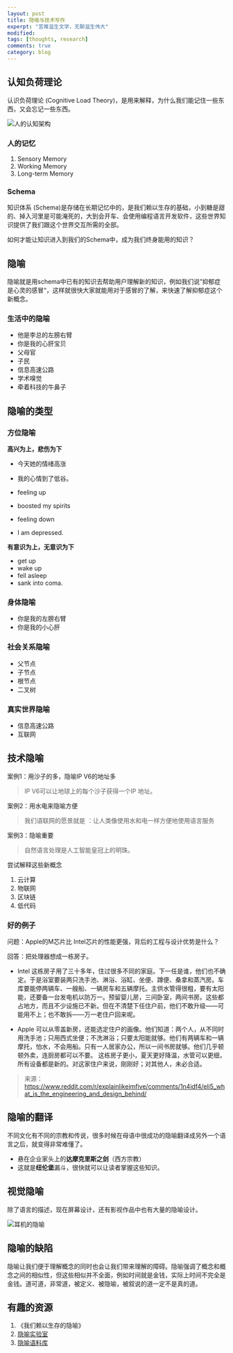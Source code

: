```yaml
---
layout: post
title: 隐喻与技术写作
experpt: "苦难滋生文学，无聊滋生伟大"
modified: 
tags: [thoughts, research]
comments: true
category: blog
---
```








## 认知负荷理论

认识负荷理论 (Cognitive Load Theory)，是用来解释，为什么我们能记住一些东西，又会忘记一些东西。



![人的认知架构](/assets/blog-images/202205/clt.png)



###  人的记忆

1. Sensory Memory
2. Working Memory
3. Long-term Memory



### Schema

知识体系 (Schema)是存储在长期记忆中的，是我们赖以生存的基础，小到糖是甜的、掉入河里是可能淹死的，大到会开车、会使用编程语言开发软件，这些世界知识提供了我们跟这个世界交互所需的全部。

如何才能让知识进入到我们的Schema中，成为我们终身能用的知识？



## 隐喻

隐喻就是用schema中已有的知识去帮助用户理解新的知识，例如我们说”抑郁症是心灵的感冒“，这样就很快大家就能用对于感冒的了解，来快速了解抑郁症这个新概念。



### 生活中的隐喻

- 他是李总的左膀右臂
- 你是我的心肝宝贝
- 父母官
- 子民
- 信息高速公路
- 学术嗅觉
- 牵着科技的牛鼻子


## 隐喻的类型



### 方位隐喻

**高兴为上，悲伤为下**

- 今天她的情绪高涨
- 我的心情到了低谷。

- feeling up
- boosted my spirits
- feeling down
- I am depressed.


**有意识为上，无意识为下**
- get up
- wake up
- fell asleep
- sank into coma.


### 身体隐喻
- 你是我的左膀右臂
- 你是我的小心肝

### 社会关系隐喻
- 父节点
- 子节点
- 根节点
- 二叉树

### 真实世界隐喻
- 信息高速公路
- 互联网



## 技术隐喻

案例1：用沙子的多，隐喻IP V6的地址多

> IP V6可以让地球上的每个沙子获得一个IP 地址。



案例2：用水电来隐喻方便

> 我们语联网的愿景就是 ：让人类像使用水和电一样方便地使用语言服务




案例3：隐喻重要



> 自然语言处理是人工智能皇冠上的明珠。



尝试解释这些新概念

1. 云计算
2. 物联网
3. 区块链
4. 低代码



### 好的例子

问题：Apple的M芯片比 Intel芯片的性能更强，背后的工程与设计优势是什么？ 

回答：把处理器想成一栋房子。

- Intel 这栋房子用了三十多年，住过很多不同的家庭。下一任是谁，他们也不确定。于是浴室要装两只洗手池、淋浴、浴缸、坐便、蹲便、桑拿和蒸汽房。车库要能停两辆车、一艘船、一辆房车和五辆摩托。主供水管得很粗，要有太阳能，还要备一台发电机以防万一。预留婴儿房，三间卧室，两间书房。这些都占地方，而且不少设施已不新。但在不清楚下任住户前，他们不敢升级——可能用不上；也不敢拆——万一老住户回来呢。 

- Apple 可以从零盖新房，还能选定住户的画像。他们知道：两个人，从不同时用洗手池；只用西式坐便；不洗淋浴；只要太阳能就够。他们有两辆车和一辆摩托，怕水，不会用船。只有一人居家办公，所以一间书房就够。他们几乎顿顿外卖，连厨房都可以不要。 这栋房子更小，夏天更好降温，水管可以更细，所有设备都是新的。对这家住户来说，刚刚好；对其他人，未必合适。 

  

> 来源： https://www.reddit.com/r/explainlikeimfive/comments/1n4idf4/eli5_what_is_the_engineering_and_design_behind/



## 隐喻的翻译

不同文化有不同的宗教和传说，很多时候在母语中很成功的隐喻翻译成另外一个语言之后，就变得非常难懂了。

- 悬在企业家头上的**达摩克里斯之剑**（西方宗教）
- 这就是**纽伦堡**漏斗，很快就可以让读者掌握这些知识。

## 视觉隐喻

除了语言的描述，现在屏幕设计，还有影视作品中也有大量的隐喻设计。

![耳机的隐喻](/assets/blog-images/202205/earpiece.png)





## 隐喻的缺陷

隐喻让我们便于理解概念的同时也会让我们带来理解的障碍。隐喻强调了概念和概念之间的相似性，但这些相似并不全面，例如时间就是金钱，实际上时间不完全是金钱。道可道，非常道，被定义、被隐喻，被叙说的道一定不是真的道。



## 有趣的资源

1. 《我们赖以生存的隐喻》
2. [隐喻实验室](http://metaphorlab.org/)
3. [隐喻语料库](http://www.vismet.org/metcor/documentation/home.html)

